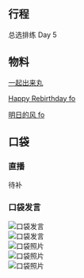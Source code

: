 ## 行程
总选排练 Day 5

## 物料
[一起出来丸](https://weibo.com/7336452200/KsexJ9CGr)

[Happy Rebirthday fo](https://weibo.com/3858741258/KseDE8BIB?type=comment)

[明日的风 fo](https://weibo.com/6874698350/Ksfiv8iz0?type=comment)

## 口袋
### 直播
待补

### 口袋发言
![口袋发言](./pocket48/imgs/messages1.jpeg)<br>
![口袋发言](./pocket48/imgs/messages2.jpeg)<br>
![口袋照片](./pocket48/imgs/P1.jpeg)<br>
![口袋照片](./pocket48/imgs/P2.jpeg)<br>
![口袋照片](./pocket48/imgs/P3.jpeg)<br>